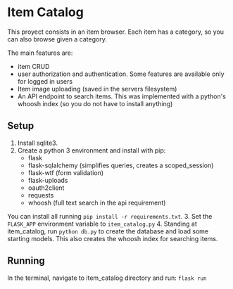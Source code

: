 # Item Catalog

This proyect consists in an item browser. Each item has a category,
so you can also browse given a category.

The main features are:

- item CRUD
- user authorization and authentication. Some features are available only
for logged in users
- Item image uploading (saved in the servers filesystem)
- An API endpoint to search items. This was implemented with
a python's whoosh index (so you do not have to install anything) 

## Setup
1. Install sqlite3.
2. Create a python 3 environment and install with pip:
    - flask
    - flask-sqlalchemy (simplifies queries, creates a scoped_session)
    - flask-wtf (form validation)
    - flask-uploads
    - oauth2client
    - requests
    - whoosh (full text search in the api requirement)
    
You can install all running  `pip install -r requirements.txt`.
3. Set the `FLASK_APP` environment variable to `item_catalog.py`
4. Standing at item_catalog, run `python db.py` to create the database and load some starting models.
   This also creates the whoosh index for searching items.

## Running
In the terminal, navigate to item_catalog directory and run: `flask run`